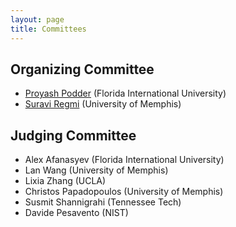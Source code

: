 ```yaml
---
layout: page
title: Committees
---
```


## Organizing Committee

- [Proyash Podder](mailto:ppodder@fiu.edu) (Florida International University)
- [Suravi Regmi](mailto:sregmi1@memphis.edu) (University of Memphis)

## Judging Committee

- Alex Afanasyev (Florida International University)
- Lan Wang (University of Memphis)
- Lixia Zhang (UCLA)
- Christos Papadopoulos (University of Memphis) 
- Susmit  Shannigrahi (Tennessee Tech)
- Davide Pesavento (NIST)
